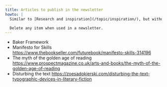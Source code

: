 ```yaml
---
title: Articles to publish in the newsletter
howto: |
  Similar to [Research and inspiration](/topic/inspiration/), but without the need for a good annotation. When included in a newsletter, its description may be used on the inspiration page.

  Delete any item when used in a newsletter.
---
```

- Baker Framework
- Manifesto for Skills https://www.thebookseller.com/futurebook/manifesto-skills-314196
- The myth of the golden age of reading https://www.prospectmagazine.co.uk/arts-and-books/the-myth-of-the-golden-age-of-reading 
- Disturbing the text https://zoesadokierski.com/disturbing-the-text-typographic-devices-in-literary-fiction
